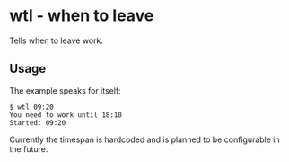 # wtl - when to leave
Tells when to leave work.

## Usage
The example speaks for itself:

```lang-bash
$ wtl 09:20
You need to work until 18:10
Started: 09:20
```

Currently the timespan is hardcoded and is planned to be configurable in the
future.
